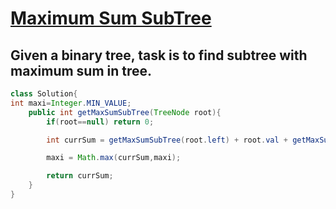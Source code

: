 # [**Maximum Sum SubTree**](#)
## Given a binary tree, task is to find subtree with maximum sum in tree.

```java
class Solution{
int maxi=Integer.MIN_VALUE;
    public int getMaxSumSubTree(TreeNode root){
        if(root==null) return 0;

        int currSum = getMaxSumSubTree(root.left) + root.val + getMaxSumSubTree(root.right);

        maxi = Math.max(currSum,maxi);

        return currSum;
    }
}
```